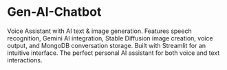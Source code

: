 # Gen-AI-Chatbot
Voice Assistant with AI text &amp; image generation. Features speech recognition, Gemini AI integration, Stable Diffusion image creation, voice output, and MongoDB conversation storage. Built with Streamlit for an intuitive interface. The perfect personal AI assistant for both voice and text interactions.
